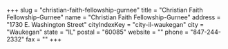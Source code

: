 +++
slug = "christian-faith-fellowship-gurnee"
title = "Christian Faith Fellowship-Gurnee"
name = "Christian Faith Fellowship-Gurnee"
address = "1730 E. Washington Street"
cityIndexKey = "city-il-waukegan"
city = "Waukegan"
state = "IL"
postal = "60085"
website = ""
phone = "847-244-2332"
fax = ""
+++
